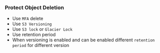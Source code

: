 ### Protect Object Deletion

- Use `MFA` delete
- Use `S3 Versioning`
- Use `S3 lock` or `Glacier Lock`
- Use retention period
- When versioning is enabled and can be enabled different `retention period` for different version
